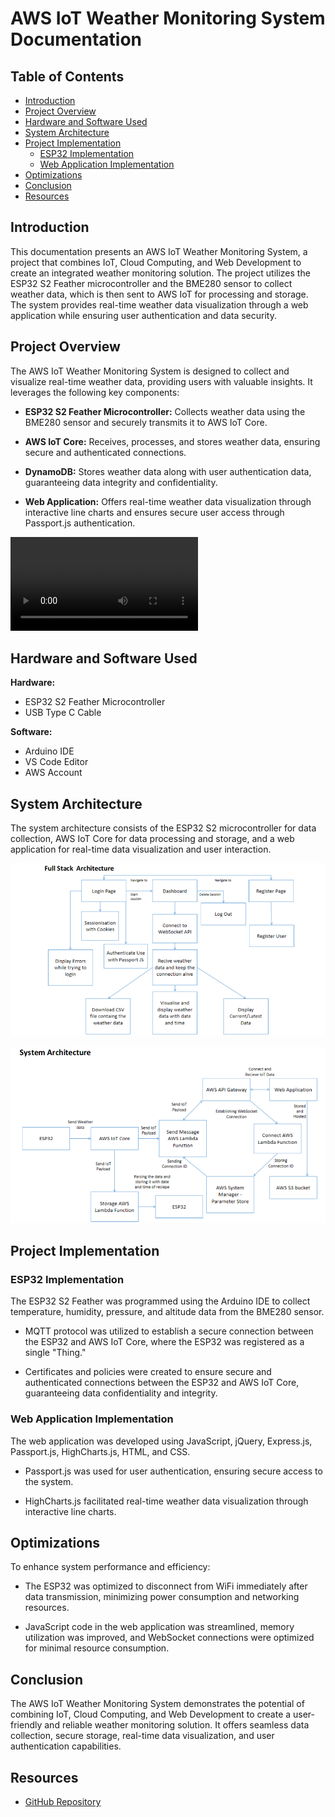 # AWS IoT Weather Monitoring System Documentation

## Table of Contents
- [Introduction](#introduction)
- [Project Overview](#project-overview)
- [Hardware and Software Used](#hardware-and-software-used)
- [System Architecture](#system-architecture)
- [Project Implementation](#project-implementation)
  - [ESP32 Implementation](#esp32-implementation)
  - [Web Application Implementation](#web-application-implementation)
- [Optimizations](#optimizations)
- [Conclusion](#conclusion)
- [Resources](#resources)

## Introduction

This documentation presents an AWS IoT Weather Monitoring System, a project that combines IoT, Cloud Computing, and Web Development to create an integrated weather monitoring solution. The project utilizes the ESP32 S2 Feather microcontroller and the BME280 sensor to collect weather data, which is then sent to AWS IoT for processing and storage. The system provides real-time weather data visualization through a web application while ensuring user authentication and data security.

## Project Overview

The AWS IoT Weather Monitoring System is designed to collect and visualize real-time weather data, providing users with valuable insights. It leverages the following key components:

- **ESP32 S2 Feather Microcontroller:** Collects weather data using the BME280 sensor and securely transmits it to AWS IoT Core.

- **AWS IoT Core:** Receives, processes, and stores weather data, ensuring secure and authenticated connections.

- **DynamoDB:** Stores weather data along with user authentication data, guaranteeing data integrity and confidentiality.

- **Web Application:** Offers real-time weather data visualization through interactive line charts and ensures secure user access through Passport.js authentication.

![Project_Demo](https://github.com/saptajitbanerjee/AWS-IoT-Weather-Monitoring-System/blob/main/video.mp4)

## Hardware and Software Used

**Hardware:**
- ESP32 S2 Feather Microcontroller
- USB Type C Cable

**Software:**
- Arduino IDE
- VS Code Editor
- AWS Account

## System Architecture

The system architecture consists of the ESP32 S2 microcontroller for data collection, AWS IoT Core for data processing and storage, and a web application for real-time data visualization and user interaction.

![System Architecture](https://github.com/saptajitbanerjee/AWS-IoT-Weather-Monitoring-System/blob/main/full_stack_architecture.png)

![Full Stack Architecture](https://github.com/saptajitbanerjee/AWS-IoT-Weather-Monitoring-System/blob/main/system_architecture.png)

## Project Implementation

### ESP32 Implementation

The ESP32 S2 Feather was programmed using the Arduino IDE to collect temperature, humidity, pressure, and altitude data from the BME280 sensor.

- MQTT protocol was utilized to establish a secure connection between the ESP32 and AWS IoT Core, where the ESP32 was registered as a single "Thing."

- Certificates and policies were created to ensure secure and authenticated connections between the ESP32 and AWS IoT Core, guaranteeing data confidentiality and integrity.

### Web Application Implementation

The web application was developed using JavaScript, jQuery, Express.js, Passport.js, HighCharts.js, HTML, and CSS.

- Passport.js was used for user authentication, ensuring secure access to the system.

- HighCharts.js facilitated real-time weather data visualization through interactive line charts.

## Optimizations

To enhance system performance and efficiency:

- The ESP32 was optimized to disconnect from WiFi immediately after data transmission, minimizing power consumption and networking resources.

- JavaScript code in the web application was streamlined, memory utilization was improved, and WebSocket connections were optimized for minimal resource consumption.

## Conclusion

The AWS IoT Weather Monitoring System demonstrates the potential of combining IoT, Cloud Computing, and Web Development to create a user-friendly and reliable weather monitoring solution. It offers seamless data collection, secure storage, real-time data visualization, and user authentication capabilities.

## Resources

- [GitHub Repository](https://github.com/saptajitbanerjee/AWS-IoT-Weather-Monitoring-System)
